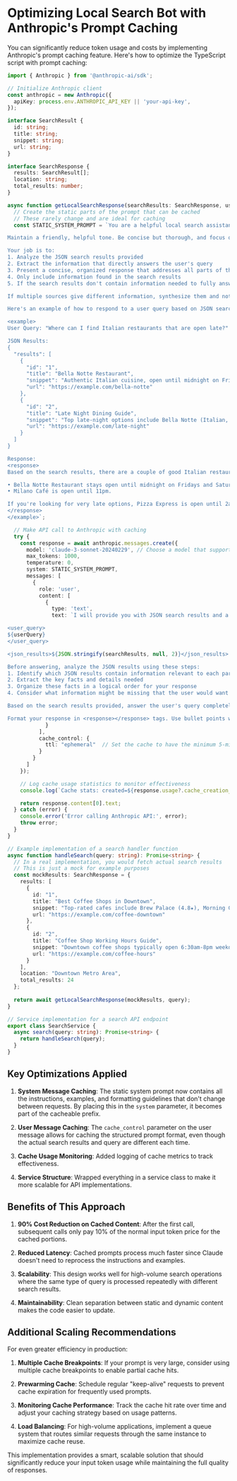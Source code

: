 

# Optimizing Local Search Bot with Anthropic's Prompt Caching

You can significantly reduce token usage and costs by implementing Anthropic's prompt caching feature. Here's how to optimize the TypeScript script with prompt caching:

```typescript
import { Anthropic } from '@anthropic-ai/sdk';

// Initialize Anthropic client
const anthropic = new Anthropic({
  apiKey: process.env.ANTHROPIC_API_KEY || 'your-api-key',
});

interface SearchResult {
  id: string;
  title: string;
  snippet: string;
  url: string;
}

interface SearchResponse {
  results: SearchResult[];
  location: string;
  total_results: number;
}

async function getLocalSearchResponse(searchResults: SearchResponse, userQuery: string): Promise<string> {
  // Create the static parts of the prompt that can be cached
  // These rarely change and are ideal for caching
  const STATIC_SYSTEM_PROMPT = `You are a helpful local search assistant that provides concise, accurate information about businesses and services in the user's area. Your responses should be conversational but focused on answering the specific question asked.

Maintain a friendly, helpful tone. Be concise but thorough, and focus on the most relevant details in your answers.

Your job is to:
1. Analyze the JSON search results provided
2. Extract the information that directly answers the user's query
3. Present a concise, organized response that addresses all parts of their question
4. Only include information found in the search results
5. If the search results don't contain information needed to fully answer the query, acknowledge this in your response

If multiple sources give different information, synthesize them and note any discrepancies.

Here's an example of how to respond to a user query based on JSON search results:

<example>
User Query: "Where can I find Italian restaurants that are open late?"

JSON Results: 
{
  "results": [
    {
      "id": "1",
      "title": "Bella Notte Restaurant",
      "snippet": "Authentic Italian cuisine, open until midnight on Fridays and Saturdays. 4.5★ rating with 230 reviews.",
      "url": "https://example.com/bella-notte"
    },
    {
      "id": "2",
      "title": "Late Night Dining Guide",
      "snippet": "Top late-night options include Bella Notte (Italian, until 12am), Pizza Express (until 2am), and Milano Café (Italian, until 11pm).",
      "url": "https://example.com/late-night"
    }
  ]
}

Response:
<response>
Based on the search results, there are a couple of good Italian restaurants open late in the area:

• Bella Notte Restaurant stays open until midnight on Fridays and Saturdays and has a 4.5-star rating with 230 reviews.
• Milano Café is open until 11pm.

If you're looking for very late options, Pizza Express is open until 2am, though it's not specifically identified as Italian in the results.
</response>
</example>`;

  // Make API call to Anthropic with caching
  try {
    const response = await anthropic.messages.create({
      model: 'claude-3-sonnet-20240229', // Choose a model that supports caching
      max_tokens: 1000,
      temperature: 0,
      system: STATIC_SYSTEM_PROMPT,
      messages: [
        { 
          role: 'user', 
          content: [
            {
              type: 'text',
              text: `I will provide you with JSON search results and a user query. The JSON contains information from a local search engine.

<user_query>
${userQuery}
</user_query>

<json_results>${JSON.stringify(searchResults, null, 2)}</json_results>

Before answering, analyze the JSON results using these steps:
1. Identify which JSON results contain information relevant to each part of the user's query
2. Extract the key facts and details needed
3. Organize these facts in a logical order for your response
4. Consider what information might be missing that the user would want to know

Based on the search results provided, answer the user's query completely and concisely.

Format your response in <response></response> tags. Use bullet points where appropriate for clarity.`
            }
          ],
          cache_control: {
            ttl: "ephemeral"  // Set the cache to have the minimum 5-minute lifetime
          }
        }
      ]
    });

    // Log cache usage statistics to monitor effectiveness
    console.log(`Cache stats: created=${response.usage?.cache_creation_input_tokens || 0}, read=${response.usage?.cache_read_input_tokens || 0}, input=${response.usage?.input_tokens || 0}`);

    return response.content[0].text;
  } catch (error) {
    console.error('Error calling Anthropic API:', error);
    throw error;
  }
}

// Example implementation of a search handler function
async function handleSearch(query: string): Promise<string> {
  // In a real implementation, you would fetch actual search results
  // This is just a mock for example purposes
  const mockResults: SearchResponse = {
    results: [
      {
        id: "1",
        title: "Best Coffee Shops in Downtown",
        snippet: "Top-rated cafes include Brew Palace (4.8★), Morning Grind (4.7★), and Urban Bean (4.6★). All offer free WiFi and outdoor seating.",
        url: "https://example.com/coffee-downtown"
      },
      {
        id: "2",
        title: "Coffee Shop Working Hours Guide",
        snippet: "Downtown coffee shops typically open 6:30am-8pm weekdays, with Brew Palace open until 10pm Thursday-Saturday. Morning Grind opens at 5:30am for early risers.",
        url: "https://example.com/coffee-hours"
      }
    ],
    location: "Downtown Metro Area",
    total_results: 24
  };
  
  return await getLocalSearchResponse(mockResults, query);
}

// Service implementation for a search API endpoint
export class SearchService {
  async search(query: string): Promise<string> {
    return handleSearch(query);
  }
}
```

## Key Optimizations Applied

1. **System Message Caching**: The static system prompt now contains all the instructions, examples, and formatting guidelines that don't change between requests. By placing this in the `system` parameter, it becomes part of the cacheable prefix.

2. **User Message Caching**: The `cache_control` parameter on the user message allows for caching the structured prompt format, even though the actual search results and query are different each time.

3. **Cache Usage Monitoring**: Added logging of cache metrics to track effectiveness.

4. **Service Structure**: Wrapped everything in a service class to make it more scalable for API implementations.

## Benefits of This Approach

1. **90% Cost Reduction on Cached Content**: After the first call, subsequent calls only pay 10% of the normal input token price for the cached portions.

2. **Reduced Latency**: Cached prompts process much faster since Claude doesn't need to reprocess the instructions and examples.

3. **Scalability**: This design works well for high-volume search operations where the same type of query is processed repeatedly with different search results.

4. **Maintainability**: Clean separation between static and dynamic content makes the code easier to update.

## Additional Scaling Recommendations

For even greater efficiency in production:

1. **Multiple Cache Breakpoints**: If your prompt is very large, consider using multiple cache breakpoints to enable partial cache hits.

2. **Prewarming Cache**: Schedule regular "keep-alive" requests to prevent cache expiration for frequently used prompts.

3. **Monitoring Cache Performance**: Track the cache hit rate over time and adjust your caching strategy based on usage patterns.

4. **Load Balancing**: For high-volume applications, implement a queue system that routes similar requests through the same instance to maximize cache reuse.

This implementation provides a smart, scalable solution that should significantly reduce your input token usage while maintaining the full quality of responses.
